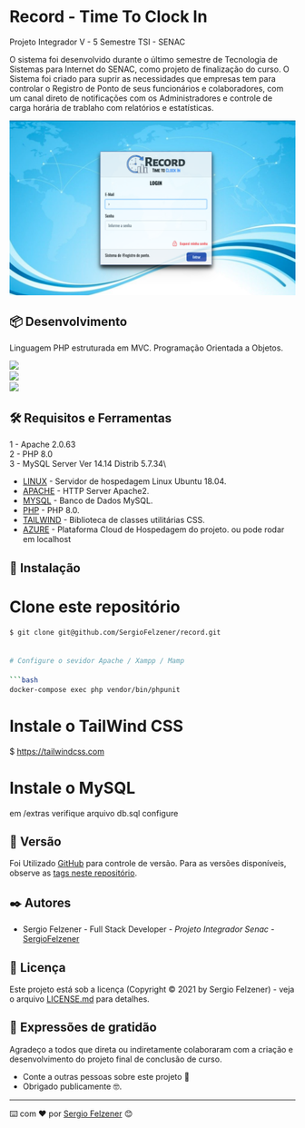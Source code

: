 # Record - Time To Clock In 

Projeto Integrador V - 5 Semestre TSI - SENAC

O sistema foi desenvolvido durante o último semestre de Tecnologia de Sistemas para Internet do SENAC, como 
projeto de finalização do curso. O Sistema foi criado para suprir as necessidades que empresas tem para controlar o Registro de Ponto de seus funcionários e colaboradores, com um canal direto de notificações com os Administradores e controle de carga horária de trablaho com relatórios e estatísticas. 

![Cover](https://github.com/SergioFelzener/record/blob/main/public/assets/img/loginpage.png)

## 📦 Desenvolvimento

Linguagem PHP estruturada em MVC.
Programação Orientada a Objetos.

<img width="12%" src="https://www.vectorlogo.zone/logos/php/php-vertical.svg">\
<img width="16%" src="https://www.vectorlogo.zone/logos/apache/apache-official.svg">\
<img width="16%" src="https://www.vectorlogo.zone/logos/mysql/mysql-official.svg">


## 🛠️ Requisitos e Ferramentas


1 - Apache 2.0.63\
2 - PHP 8.0\
3 - MySQL Server Ver 14.14 Distrib 5.7.34\


* [LINUX](https://ubuntu.com) - Servidor de hospedagem Linux Ubuntu 18.04.
* [APACHE](https://httpd.apache.org) - HTTP Server Apache2.
* [MYSQL](https://www.mysql.com) - Banco de Dados MySQL.
* [PHP](https://www.php.net) - PHP 8.0.
* [TAILWIND](https://tailwindcss.com) - Biblioteca de classes utilitárias CSS.
* [AZURE](https://azure.microsoft.com/pt-br/) - Plataforma Cloud de Hospedagem do projeto. ou pode rodar em localhost

## :crystal_ball: Instalação 
# Clone este repositório
```bash
$ git clone git@github.com/SergioFelzener/record.git


# Configure o sevidor Apache / Xampp / Mamp

```bash
docker-compose exec php vendor/bin/phpunit
```

# Instale o TailWind CSS 
$ https://tailwindcss.com

# Instale o MySQL 
em /extras verifique arquivo db.sql
configure 




## 📌 Versão

Foi Utilizado [GitHub](http://github.com) para controle de versão. Para as versões disponíveis, observe as [tags neste repositório](https://github.com/suas/tags/do/projeto). 

## ✒️ Autores

* Sergio Felzener - Full Stack Developer - *Projeto Integrador Senac* - [SergioFelzener](https://github.com/SergioFelzener)

## 📄 Licença

Este projeto está sob a licença (Copyright &copy; 2021 by Sergio Felzener) - veja o arquivo [LICENSE.md](https://github.com/usuario/projeto/licenca) para detalhes.

## 🎁 Expressões de gratidão

Agradeço a todos que direta ou indiretamente colaboraram com a criação e desenvolvimento do projeto final 
de conclusão de curso. 

* Conte a outras pessoas sobre este projeto 📢
* Obrigado publicamente 🤓.


---
⌨️ com ❤️ por [Sergio Felzener](https://github.com/SergioFelzener) 😊